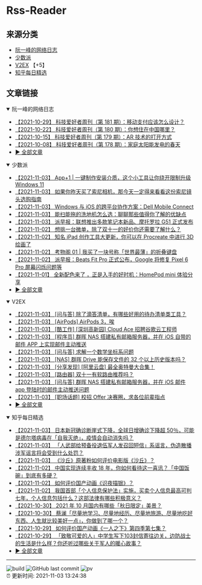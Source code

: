 # Rss-Reader

## 来源分类

* [阮一峰的网络日志](#阮一峰的网络日志)
* [少数派](#少数派)
* [V2EX](#V2EX) 【+5】
* [知乎每日精选](#知乎每日精选)

## 文章链接

<details open>
    <summary id="阮一峰的网络日志">
     阮一峰的网络日志
    </summary>


* [【2021-10-29】 科技爱好者周刊（第 181 期）：移动支付应该怎么设计？](http://www.ruanyifeng.com/blog/2021/10/weekly-issue-181.html)
* [【2021-10-22】 科技爱好者周刊（第 180 期）：你想住在中国哪里？](http://www.ruanyifeng.com/blog/2021/10/weekly-issue-180.html)
* [【2021-10-15】 科技爱好者周刊（第 179 期）：AR 技术的打开方式](http://www.ruanyifeng.com/blog/2021/10/weekly-issue-179.html)
* [【2021-10-08】 科技爱好者周刊（第 178 期）：家庭太阳能发电的春天](http://www.ruanyifeng.com/blog/2021/10/weekly-issue-178.html)
* [:arrow_forward: 全部文章](data/阮一峰的网络日志.md)
</details>

<details open>
    <summary id="少数派">
     少数派
    </summary>


* [【2021-11-03】 App+1 | 一键制作安装介质，这个小工具让你绕开限制升级 Windows 11](https://sspai.com/post/69580)
* [【2021-11-03】 如果你昨天买了索尼相机，那今天一定得来看看这份索尼镜头选购指南](https://sspai.com/post/67033)
* [【2021-11-03】 Windows 与 iOS 的跨平台协作方案：Dell Mobile Connect](https://sspai.com/post/69525)
* [【2021-11-03】 能扫能拖的洗地机怎么选：聊聊那些值得你了解的优缺点](https://sspai.com/post/69486)
* [【2021-11-03】 派早报：联想推出多款笔记本新品、摩托罗拉 G51 正式发布](https://sspai.com/post/69645)
* [【2021-11-02】 想挑一台微单，除了双十一的好价你还需要了解什么？](https://sspai.com/post/69635)
* [【2021-11-02】 知名 iPad 创作工具大更新，你可以在 Procreate 中进行 3D 绘画了](https://sspai.com/post/69630)
* [【2021-11-02】 考物阁 01 | 我买了一块号称「世界最薄」的折叠键盘](https://sspai.com/post/69537)
* [【2021-11-02】 派早报：Beats Fit Pro 正式公布，Google 将修复 Pixel 6 Pro 屏幕闪烁问题等](https://sspai.com/post/69631)
* [【2021-11-01】 全新配色来了 ，正是入手的好时机：HomePod mini 体验分享](https://sspai.com/post/69624)
* [:arrow_forward: 全部文章](data/少数派.md)
</details>

<details open>
    <summary id="V2EX">
     V2EX
    </summary>


* [【2021-11-03】 [问与答] 除了滴答清单，有哪些好用的待办清单类工具？](https://www.v2ex.com/t/812852)
* [【2021-11-03】 [AirPods] AirPods 3，唉](https://www.v2ex.com/t/812851)
* [【2021-11-03】 [酷工作] [深圳高新园] Cloud Ace 招聘谷歌云工程师](https://www.v2ex.com/t/812850)
* [【2021-11-03】 [程序员] 群晖 NAS 搭建私有邮箱服务器，并在 iOS 自带的邮件 APP 上实现邮件主动推送](https://www.v2ex.com/t/812849)
* [【2021-11-03】 [问与答] 求解一个数学坐标系问题](https://www.v2ex.com/t/812848)
* [【2021-11-03】 [NAS] 群晖 Drive 能保存文件的 32 个以上历史版本吗？](https://www.v2ex.com/t/812847)
* [【2021-11-03】 [分享发现] [阿里云盘] 最全奥特曼大合集！](https://www.v2ex.com/t/812846)
* [【2021-11-03】 [路由器] 双十一有软路由推荐吗？](https://www.v2ex.com/t/812845)
* [【2021-11-03】 [问与答] 群晖 NAS 搭建私有邮箱服务器，并在 iOS 邮件 app 登陆时的邮件主动推送问题](https://www.v2ex.com/t/812844)
* [【2021-11-03】 [职场话题] 校招 Offer 决赛圈，求各位前辈指点](https://www.v2ex.com/t/812842)
* [:arrow_forward: 全部文章](data/V2EX.md)
</details>

<details open>
    <summary id="知乎每日精选">
     知乎每日精选
    </summary>


* [【2021-11-03】 日本新冠确诊断崖式下降，全球日增确诊下降超 50％，可能是德尔塔病毒在「自我灭绝」，疫情会自动消失吗？](http://www.zhihu.com/question/496005316/answer/2203014101?utm_campaign=rss&utm_medium=rss&utm_source=rss&utm_content=title)
* [【2021-11-03】 「人武部给预备役退伍军人发召回短信」系谣言，伪造散播涉军谣言将会受到什么处罚？](http://www.zhihu.com/question/496304840/answer/2203847145?utm_campaign=rss&utm_medium=rss&utm_source=rss&utm_content=title)
* [【2021-11-03】 《沙丘》原著粉如何评价电影版《沙丘》？](http://www.zhihu.com/question/493552121/answer/2192864483?utm_campaign=rss&utm_medium=rss&utm_source=rss&utm_content=title)
* [【2021-11-02】 中国实现连续丰收 18 年，你如何看待这一喜讯？「中国饭碗」到底有多硬？](http://www.zhihu.com/question/496056671/answer/2202456757?utm_campaign=rss&utm_medium=rss&utm_source=rss&utm_content=title)
* [【2021-11-02】 如何评价国产动画《识夜描银》？](http://www.zhihu.com/question/489702836/answer/2202420660?utm_campaign=rss&utm_medium=rss&utm_source=rss&utm_content=title)
* [【2021-11-02】 我国首部「个人信息保护法」实施，买卖个人信息最高可判七年，个人信息包括什么？这部法律有哪些积极意义？](http://www.zhihu.com/question/495846558/answer/2201845815?utm_campaign=rss&utm_medium=rss&utm_source=rss&utm_content=title)
* [【2021-10-30】 2021 年 10 月国内有哪些「秋日限定」美景？](http://www.zhihu.com/question/491188382/answer/2160132383?utm_campaign=rss&utm_medium=rss&utm_source=rss&utm_content=title)
* [【2021-10-30】 蔡澜「尽量地学习、尽量地经历、尽量地旅游、尽量地吃好东西、人生就比较美好一点」，你做到了哪一个？](http://www.zhihu.com/question/494470638/answer/2195551588?utm_campaign=rss&utm_medium=rss&utm_source=rss&utm_content=title)
* [【2021-10-29】 如何评价国产动画《一人之下》第四季第七集？](http://www.zhihu.com/question/495115983/answer/2195507303?utm_campaign=rss&utm_medium=rss&utm_source=rss&utm_content=title)
* [【2021-10-29】 「致敬可爱的人」中学生写下103封信寄往边关，边防战士的生活是什么样？你还听过哪些关于军人的暖心故事？](http://www.zhihu.com/question/494851886/answer/2195199722?utm_campaign=rss&utm_medium=rss&utm_source=rss&utm_content=title)
* [:arrow_forward: 全部文章](data/知乎每日精选.md)
</details>


---

![build](https://github.com/LikaiLee/rss-reader/workflows/rss%20reader/badge.svg)
![GitHub last commit](https://img.shields.io/github/last-commit/likailee/rss-reader)
![pv](https://pageview.vercel.app/?github_user=likailee) <br>
:alarm_clock: 更新时间: 2021-11-03 13:24:38